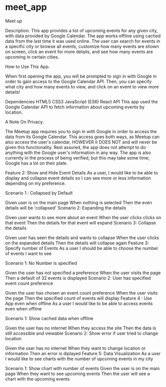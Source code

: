 # meet_app
Meet up

Description.
This app provides a list of upcoming events for any given city, with data provided by Google Calendar. The app works offline using cached data from the last time it was used online. The user can search for events in a specific city or browse all events, customize how many events are shown on screen, click an event for more details, and see how many events are upcoming in certain cities.

How to Use This App.

When first opening the app, you will be prompted to sign in with Google in order to gain access to the Google Calendar API. Then, you can specify what city and how many events to view, and click on an event to view more details!

Dependencies
HTML5
CSS3
JavaScript (ES6)
React
API
This app used the Google Calendar API to fetch information about upcoming events by location.

A Note On Privacy.

The Meetup app requires you to sign in with Google in order to access the data from its Google Calendar. This access goes both ways, as Meetup can also access the user's calendar, HOWEVER it DOES NOT and will never be given this functionality. Rest assured, the app does not attempt to do anything with the Google user's information in any way. The app is also currently in the process of being verified, but this may take some time; Google has a lot on their plate.

Feature 2: Show and Hide Event Details
As a user, I would like to be able to display and collapse event details so I can see more or less information depending on my preference.

Scenario 1 : Collapsed by Default

Given user is on the main page
When nothing is selected
Then the even details will be 'collapsed'
Scenario 2: Expanding the details

Given user wants to see more about an event
When the user clicks clicks on that event
Then the details for that event will expand
Scenario 3: Collapse the details

Given user has seen the details and wants to collapse
When the user clicks on the expanded details
Then the details will collapse again
Feature 3: Specify number of Events
As a user I should be able to choose the number of events I want to see

Scenario 1: No Number is specified

Given the user has not specified a preference
When the user visits the page
Then a default of 32 events is displayed
Scenario 2: User has specified event count preference

Given the user has chosen an event count preference
When the user visits the page
Then the specified count of events will display
Feature 4 : Use App even when offline
As a user I would like to be able to access events even when offline

Scenario 1: Show cached data when offline

Given the user has no internet
When they access the site
Then the data is still accessible and viewable
Scenario 2: Show error if user tried to change location

Given the user has no internet
When they want to change location or information
Then an error is diplayed
Feature 5: Data Visualization
As a user I would like to see charts with the number of upcoming events in my city

Scenario 1: Show chart with number of events
Given the user is on the main page
When they want to see upcoming events
Then the user will see a chart with the upcoming events
